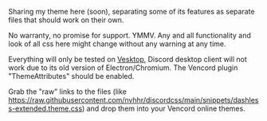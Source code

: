 Sharing my theme here (soon), separating some of its features as separate files that should work on their own.

No warranty, no promise for support. YMMV.
Any and all functionality and look of all css here might change without any warning at any time.

Everything will only be tested on [Vesktop](https://github.com/Vencord/Vesktop), Discord desktop client will not work due to its old version of Electron/Chromium.
The Vencord plugin "ThemeAttributes" should be enabled.

Grab the "raw" links to the files (like https://raw.githubusercontent.com/nvhhr/discordcss/main/snippets/dashless-extended.theme.css) and drop them into your Vencord online themes.
